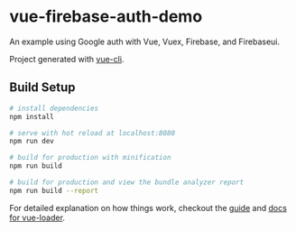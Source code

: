 # vue-firebase-auth-demo

An example using Google auth with Vue, Vuex, Firebase, and Firebaseui.

Project generated with [vue-cli](https://github.com/vuejs/vue-cli).

## Build Setup

``` bash
# install dependencies
npm install

# serve with hot reload at localhost:8080
npm run dev

# build for production with minification
npm run build

# build for production and view the bundle analyzer report
npm run build --report
```

For detailed explanation on how things work, checkout the [guide](http://vuejs-templates.github.io/webpack/) and [docs for vue-loader](http://vuejs.github.io/vue-loader).
